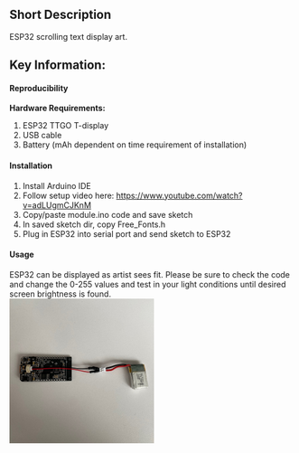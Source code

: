 ## Short Description  
ESP32 scrolling text display art.
## Key Information:  
#### Reproducibility  
**Hardware Requirements:**  
1. ESP32 TTGO T-display
2. USB cable
3. Battery (mAh dependent on time requirement of installation)
#### Installation  
1. Install Arduino IDE
2. Follow setup video here: https://www.youtube.com/watch?v=adLUgmCJKnM
3. Copy/paste module.ino code and save sketch
4. In saved sketch dir, copy Free_Fonts.h
5. Plug in ESP32 into serial port and send sketch to ESP32
#### Usage  
ESP32 can be displayed as artist sees fit. Please be sure to check the code and change the 0-255 values and test in your light conditions until desired screen brightness is found.  
  <img src="/images/IMG_3212.jpeg" alt="IMG_3212.jpeg" style="width:256px;height:256px;">

